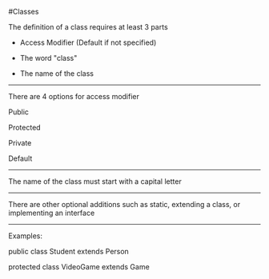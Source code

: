 #Classes


The definition of a class requires at least 3 parts


* Access Modifier (Default if not specified)

* The word "class"

* The name of the class


---


There are 4 options for access modifier


Public

Protected

Private

Default


---


The name of the class must start with a capital letter


---


There are other optional additions such as static, extending a class, or implementing an interface


---


Examples:


public class Student extends Person


protected class VideoGame extends Game 





